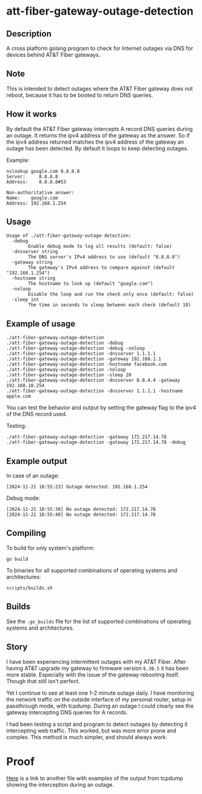 # att-fiber-gateway-outage-detection

## Description
A cross platform golang program to check for Internet outages via DNS for
devices behind AT&T Fiber gateways.

## Note
This is intended to detect outages where the AT&T Fiber gateway does not reboot,
because it has to be booted to return DNS queries.

## How it works
By default the AT&T Fiber gateway intercepts A record DNS queries during an
outage. It returns the ipv4 address of the gateway as the answer. So if the ipv4
address returned matches the ipv4 address of the gateway an outage has been
detected. By default it loops to keep detecting outages.

Example:
```
nslookup google.com 8.8.8.8
Server:     8.8.8.8
Address:    8.8.8.8#53

Non-authoritative answer:
Name:    google.com
Address: 192.168.1.254
```

## Usage
```
Usage of ./att-fiber-gateway-outage-detection:
  -debug
        Enable debug mode to log all results (default: false)
  -dnsserver string
        The DNS server's IPv4 address to use (default "8.8.8.8")
  -gateway string
        The gateway's IPv4 address to compare against (default "192.168.1.254")
  -hostname string
        The hostname to look up (default "google.com")
  -noloop
        Disable the loop and run the check only once (default: false)
  -sleep int
        The time in seconds to sleep between each check (default 10)
```

## Example of usage
```
./att-fiber-gateway-outage-detection
./att-fiber-gateway-outage-detection -debug
./att-fiber-gateway-outage-detection -debug -noloop
./att-fiber-gateway-outage-detection -dnsserver 1.1.1.1
./att-fiber-gateway-outage-detection -gateway 192.168.1.1
./att-fiber-gateway-outage-detection -hostname facebook.com
./att-fiber-gateway-outage-detection -noloop
./att-fiber-gateway-outage-detection -sleep 20
./att-fiber-gateway-outage-detection -dnsserver 8.8.4.4 -gateway 192.168.10.254
./att-fiber-gateway-outage-detection -dnsserver 1.1.1.1 -hostname apple.com

```

You can test the behavior and output by setting the gateway flag to the ipv4 of the DNS record used.

Testing:
```
./att-fiber-gateway-outage-detection -gateway 172.217.14.78
./att-fiber-gateway-outage-detection -gateway 172.217.14.78 -debug
```

## Example output
In case of an outage:
```
[2024-11-21 18:55:23] Outage detected: 192.168.1.254
```

Debug mode:
```
[2024-11-21 18:55:30] No outage detected: 172.217.14.78
[2024-11-21 18:55:40] No outage detected: 172.217.14.78
```

## Compiling
To build for only system's platform:
```
go build
```

To binaries for all supported combinations of operating systems and architectures:
```
scripts/builds.sh
```

## Builds
See the `.go_builds` file for the list of supported combinations of operating
systems and architectures.

## Story
I have been experiencing intermittent outages with my AT&T Fiber. After having
AT&T upgrade my gateway to firmware version `6.30.5` it has been more stable.
Especially with the issue of the gateway rebooting itself. Though that still
isn't perfect.

Yet I continue to see at least one 1-2 minute outage daily. I have monitoring
the network traffic on the outside interface of my personal router, setup in
passthrough mode, with tcpdump. During an outage I could clearly see the
gateway intercepting DNS queries for A records.

I had been testing a script and program to detect outages by detecting it
intercepting web traffic. This worked, but was more error prone and complex.
This method is much simpler, and should always work.

# Proof
[Here](PROOF.md) is a link to another file with examples of the output from
tcpdump showing the interception during an outage.
